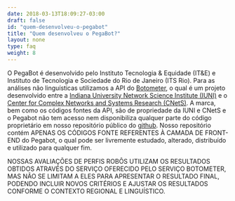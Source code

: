 ```yaml
---
date: 2018-03-13T18:09:27-03:00
draft: false
id: "quem-desenvolveu-o-pegabot"
title: "Quem desenvolveu o PegaBot?"
layout: none
type: faq
weight: 8
---
```

O PegaBot é desenvolvido pelo Instituto Tecnologia & Equidade (IT&E) e Instituto de Tecnologia e Sociedade do Rio de Janeiro (ITS Rio). Para as análises não linguísticas utilizamos a API do [Botometer](https://market.mashape.com/OSoMe/botometer-pro), o qual é um projeto desenvolvido entre a [Indiana University Network Science Institute (IUNI)](https://iuni.iu.edu/) e o [Center for Complex Networks and Systems Research (CNetS)](https://cnets.indiana.edu/). A marca, bem como os códigos fontes da API, são de propriedade da IUNI e CNetS e o Pegabot não tem acesso nem disponibiliza qualquer parte do código proprietário em nosso repositório público do [github](https://github.com/AppCivico/pegabot). Nosso repositório contém APENAS OS CÓDIGOS FONTE REFERENTES À CAMADA DE FRONT-END do Pegabot, o qual pode ser livremente estudado, alterado, distribuído e utilizado para qualquer fim.

NOSSAS AVALIAÇÕES DE PERFIS ROBÔS UTILIZAM OS RESULTADOS OBTIDOS ATRAVÉS DO SERVIÇO OFERECIDO PELO SERVIÇO BOTOMETER, MAS NÃO SE LIMITAM A ELES PARA APRESENTAR O RESULTADO FINAL, PODENDO INCLUIR NOVOS CRITÉRIOS E AJUSTAR OS RESULTADOS CONFORME O CONTEXTO REGIONAL E LINGUÍSTICO.
